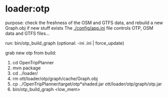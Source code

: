 loader:otp
==========

purpose: check the freshness of the OSM and GTFS data, and rebuild a new Graph.obj if new stuff exists
         The [./config/app.ini](../../../config/app.ini) file controls OTP, OSM data and GTFS files...

run: bin/otp_build_graph (optional: -ini <name>.ini | force_update)


grab new otp from build:
  1. cd OpenTripPlanner
  1. mvn package
  1. cd ../loader/
  1. rm ott/loader/otp/graph/cache/Graph.obj
  1. cp ../OpenTripPlanner/target/otp*shaded.jar ott/loader/otp/graph/otp.jar
  1. bin/otp_build_graph <low_mem>

